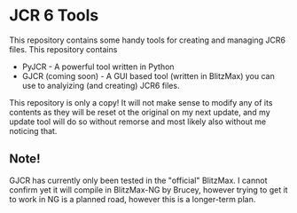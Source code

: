 # JCR 6 Tools
This repository contains some handy tools for creating and managing JCR6 files.
This repository contains

- PyJCR - A powerful tool written in Python
- GJCR (coming soon) - A GUI based tool (written in BlitzMax) you can use to analyizing (and creating) JCR6 files.

This repository is only a copy! It will not make sense to modify any of its contents as they will be reset ot the original on my next update, and my update tool will do so without remorse and most likely also without me noticing that.


## Note!
GJCR has currently only been tested in the "official" BlitzMax.
I cannot confirm yet it will compile in BlitzMax-NG by Brucey, however trying to get it to work in NG is a planned road, however this is a longer-term plan.
